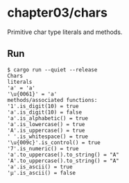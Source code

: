 # chapter03/chars

Primitive char type literals and methods.

## Run

```console
$ cargo run --quiet --release
Chars
literals
'a' = 'a'
'\u{0061}' = 'a'
methods/associated functions:
'1'.is_digit(10) = true
'a'.is_digit(10) = false
'a'.is_alphabetic() = true
'a'.is_lowercase() = true
'A'.is_uppercase() = true
' '.is_whitespace() = true
'\u{009c}'.is_control() = true
'7'.is_numeric() = true
'a'.to_uppercase().to_string() = "A"
'A'.to_uppercase().to_string() = "A"
'a'.is_ascii() = true
'µ'.is_ascii() = false
```
